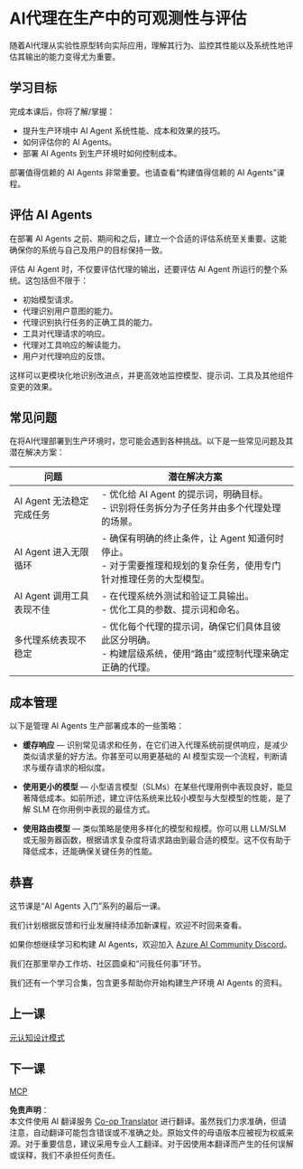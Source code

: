 <!--
CO_OP_TRANSLATOR_METADATA:
{
  "original_hash": "1ad5de6a6388d02c145a92dd04358bab",
  "translation_date": "2025-07-12T13:35:39+00:00",
  "source_file": "10-ai-agents-production/README.md",
  "language_code": "zh"
}
-->
# AI代理在生产中的可观测性与评估

随着AI代理从实验性原型转向实际应用，理解其行为、监控其性能以及系统性地评估其输出的能力变得尤为重要。

## 学习目标

完成本课后，你将了解/掌握：

- 提升生产环境中 AI Agent 系统性能、成本和效果的技巧。
- 如何评估你的 AI Agents。
- 部署 AI Agents 到生产环境时如何控制成本。

部署值得信赖的 AI Agents 非常重要。也请查看“构建值得信赖的 AI Agents”课程。

## 评估 AI Agents

在部署 AI Agents 之前、期间和之后，建立一个合适的评估系统至关重要。这能确保你的系统与自己及用户的目标保持一致。

评估 AI Agent 时，不仅要评估代理的输出，还要评估 AI Agent 所运行的整个系统。这包括但不限于：

- 初始模型请求。
- 代理识别用户意图的能力。
- 代理识别执行任务的正确工具的能力。
- 工具对代理请求的响应。
- 代理对工具响应的解读能力。
- 用户对代理响应的反馈。

这样可以更模块化地识别改进点，并更高效地监控模型、提示词、工具及其他组件变更的效果。

## 常见问题

在将AI代理部署到生产环境时，您可能会遇到各种挑战。以下是一些常见问题及其潜在解决方案：

| **问题**                                      | **潜在解决方案**                                                                                                                                                                                                     |
| ---------------------------------------------- | -------------------------------------------------------------------------------------------------------------------------------------------------------------------------------------------------------------------------- |
| AI Agent 无法稳定完成任务                       | - 优化给 AI Agent 的提示词，明确目标。<br>- 识别将任务拆分为子任务并由多个代理处理的场景。                                                                                                                      |
| AI Agent 进入无限循环                           | - 确保有明确的终止条件，让 Agent 知道何时停止。<br>- 对于需要推理和规划的复杂任务，使用专门针对推理任务的大型模型。                                                                                         |
| AI Agent 调用工具表现不佳                       | - 在代理系统外测试和验证工具输出。<br>- 优化工具的参数、提示词和命名。                                                                                                                                            |
| 多代理系统表现不稳定                           | - 优化每个代理的提示词，确保它们具体且彼此区分明确。<br>- 构建层级系统，使用“路由”或控制代理来确定正确的代理。                                                                                              |

## 成本管理

以下是管理 AI Agents 生产部署成本的一些策略：

- **缓存响应** — 识别常见请求和任务，在它们进入代理系统前提供响应，是减少类似请求量的好方法。你甚至可以用更基础的 AI 模型实现一个流程，判断请求与缓存请求的相似度。

- **使用更小的模型** — 小型语言模型（SLMs）在某些代理用例中表现良好，能显著降低成本。如前所述，建立评估系统来比较小模型与大型模型的性能，是了解 SLM 在你用例中表现的最佳方式。

- **使用路由模型** — 类似策略是使用多样化的模型和规模。你可以用 LLM/SLM 或无服务器函数，根据请求复杂度将请求路由到最合适的模型。这不仅有助于降低成本，还能确保关键任务的性能。

## 恭喜

这节课是“AI Agents 入门”系列的最后一课。

我们计划根据反馈和行业发展持续添加新课程，欢迎不时回来查看。

如果你想继续学习和构建 AI Agents，欢迎加入 <a href="https://discord.gg/kzRShWzttr" target="_blank">Azure AI Community Discord</a>。

我们在那里举办工作坊、社区圆桌和“问我任何事”环节。

我们还有一个学习合集，包含更多帮助你开始构建生产环境 AI Agents 的资料。

## 上一课

[元认知设计模式](../09-metacognition/README.md)

## 下一课

[MCP](../11-mcp/README.md)

**免责声明**：  
本文件使用 AI 翻译服务 [Co-op Translator](https://github.com/Azure/co-op-translator) 进行翻译。虽然我们力求准确，但请注意，自动翻译可能包含错误或不准确之处。原始文件的母语版本应被视为权威来源。对于重要信息，建议采用专业人工翻译。对于因使用本翻译而产生的任何误解或误释，我们不承担任何责任。